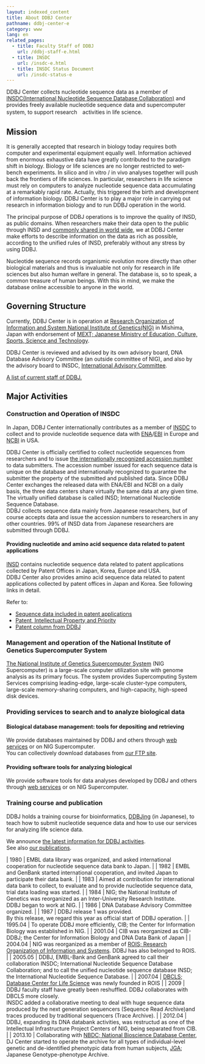 ```yaml
---
layout: indexed_content
title: About DDBJ Center
pathname: ddbj-center-e
category: www
lang: en
related_pages:
  - title: Faculty Staff of DDBJ
    url: /ddbj-staff-e.html
  - title: INSDC
    url: /insdc-e.html
  - title: INSDC Status Document
    url: /insdc-status-e
---
```


DDBJ Center collects nucleotide sequence data as a member of [INSDC(International Nucleotide Sequence Database Collaboration)](http://www.insdc.org/) and provides freely available nucleotide sequence data and supercomputer system, to support research　activities in life science.


## Mission <a name="mission"></a>

It is generally accepted that research in biology today requires both
computer and experimental equipment equally well. Information achieved
from enormous exhaustive data have greatly contributed to the paradigm
shift in biology. Biology or life sciences are no longer restricted to
wet-bench experiments. In silico and in vitro / in vivo analyses
together will push back the frontiers of life sciences. In particular,
researchers in life science must rely on computers to analyze nucleotide
sequence data accumulating at a remarkably rapid rate. Actually, this
triggered the birth and development of information biology. DDBJ Center
is to play a major role in carrying out research in information biology
and to run DDBJ operation in the world.

The principal purpose of DDBJ operations is to improve the quality of
INSD, as public domains. When researchers make their data open to the
public through INSD and [commonly shared in world
wide](/policies-e.html#copyright), we at DDBJ Center make efforts to
describe information on the data as rich as possible, according to the
unified rules of INSD, preferably without any stress by using DDBJ.

Nucleotide sequence records organismic evolution more directly than
other biological materials and thus is invaluable not only for research
in life sciences but also human welfare in general. The database is, so
to speak, a common treasure of human beings. With this in mind, we make
the database online accessible to anyone in the world.



## Governing Structure <a name="governing"></a>

Currently, DDBJ Center is in operation at [Research Organization of
Information and System National Institute of
Genetics(NIG)](https://www.nig.ac.jp/nig/) in Mishima, Japan with
endorsement of [MEXT; Japanese Ministry of Education, Culture, Sports,
Science and Technology](http://www.mext.go.jp/en/).

DDBJ Center is reviewed and advised by its own advisory board, DNA
Database Advisory Committee (an outside committee of NIG), and also by
the advisory board to INSDC, [International Advisory
Committee](/insdc-e.html#iac).

[A list of current staff of DDBJ.](/ddbj-staff-e.html)



## Major Activities <a name="activity"></a>


### Construction and Operation of INSDC <a name="insd"></a>

In Japan, DDBJ Center internationally contributes as a member of
[INSDC](/insdc-e.html) to collect and to provide nucleotide sequence
data with [ENA](https://www.ebi.ac.uk/ena)/[EBI](https://www.ebi.ac.uk/)
in Europe and [NCBI](https://www.ncbi.nlm.nih.gov/) in USA.

DDBJ Center is officially certified to collect nucleotide sequences from
researchers and to issue [the internationally recognized accession
number](/documents/accessions-e.html) to data submitters. The accession number issued
for each sequence data is unique on the database and internationally
recognized to guarantee the submitter the property of the submitted and
published data. Since DDBJ Center exchanges the released data with
ENA/EBI and NCBI on a daily basis, the three data centers share
virtually the same data at any given time. The virtually unified
database is called INSD; International Nucleotide Sequence Database.  
DDBJ collects sequence data mainly from Japanese researchers, but of
course accepts data and issue the accession numbers to researchers in
any other countries. 99% of INSD data from Japanese researchers are
submitted through DDBJ.

#### Providing nucleotide and amino acid sequence data related to patent applications <a name="pat"></a>

[INSD](/insdc.html#insd) contains nucleotide sequence data related to
patent applications collected by Patent Offices in Japan, Korea, Europe
and USA.  
DDBJ Center also provides amino acid sequence data related to patent
applications collected by patent offices in Japan and Korea. See
following links in detail.  

Refer to:

  - [Sequence data included in patent
    applications](/ddbj/patent-data-e.html)
  - [Patent, Intellectual Property and
    Priority](/policies-e.html#ownership)
  - [Patent column from DDBJ](/activities/patent-e.html)



### Management and operation of the National Institute of Genetics Supercomputer System <a name="supercom"></a>

[The National Institute of Genetics Supercomputer
System](https://sc.ddbj.nig.ac.jp/en) (NIG Supercomputer) is a
large-scale computer utilization site with genome analysis as its
primary focus. The system provides Supercomputing System Services
comprising leading-edge, large-scale cluster-type computers, large-scale
memory-sharing computers, and high-capacity, high-speed disk devices.


### Providing services to search and to analyze biological data <a name="Providing_services_to_search_and_to_analyze_biological_data"></a>

#### Biological database management: tools for depositing and retrieving <a name="Biological_database_management__tools_for_depositing_and_retrieving"></a>

We provide databases maintained by DDBJ and others through [web
services](/services/) or on NIG Supercomputer.  
You can collectively download databases from [our FTP
site](/services/).

#### Providing software tools for analyzing biological  <a name="Providing_software_tools_for_analyzing_biological_data"></a>

We provide software tools for data analyses developed by DDBJ and others
through [web services](/services-e.html) or on NIG Supercomputer.



### Training course and publication <a name="Training_course_and_publication"></a>

DDBJ holds a training course for bioinformatics,
[DDBJing](/activities/index.html) (in Japanese), to teach how to submit
nucleotide sequence data and how to use our services for analyzing life
science data.

We announce [the latest information for DDBJ
activities](/news/en/index-e.html).  
See also [our publications](/activities/index.html).



| 1980 | EMBL data library was organized, and asked international cooperation for nucleotide sequence data bank to Japan. |
| 1982 | EMBL and GenBank started international cooperation, and invited Japan to participate their data bank. |
| 1983 | Aimed at contribution for international data bank to collect, to evaluate and to provide nucleotide sequence data, trial data loading was started. |
| 1984 | NIG; the National Institute of Genetics was reorganized as an Inter-University Research Institute.<br>DDBJ began to work at NIG. |
| 1986 | DNA Database Advisory Committee organized. |
| 1987 | DDBJ release 1 was provided.<br>By this release, we regard this year as official start of DDBJ operation. |
| 1995.04 | To operate DDBJ more efficiently, CIB; the Center for Information Biology was established in NIG. |
| 2001.04 | CIB was reorganized as CIB-DDBJ; the Center for Information Biology and DNA Data Bank of Japan |
| 2004.04 | NIG was reorganized as a member of [ROIS; Research Organization of Information and Systems](https://www.rois.ac.jp/). DDBJ has also belonged to ROIS. |
| 2005.05 | DDBJ, EMBL-Bank and GenBank agreed to call their collaboration INSDC; International Nucleotide Sequence Database Collaboration; and to call the unified nucleotide sequence database INSD; the International Nucleotide Sequence Database. |
| 2007.04 | [DBCLS; Database Center for Life Science](http://dbcls.rois.ac.jp/en/) was newly founded in ROIS |
| 2009 | DDBJ faculty staff have greatly been reshuffled. DDBJ collaborates with DBCLS more closely.<br>INSDC added a collaborative meeting to deal with huge sequence data produced by the next generation sequencers (Sequence Read Archive)and traces produced by traditional sequencers (Trace Archive). |
| 2012.04 | DDBJ, expanding its DNA databank activities, was restructud as one of the Intellectual Infrastructure Project Centers of NIG, being separated from CIB. |
| 2013.10 | Collaborating with [NBDC; National Bioscience Database Center](https://biosciencedbc.jp/en/), DJ Center started to operate the archive for all types of individual-level genetic and de-identified phenotypic data from human subjects, [JGA](/jga/index-e.html); Japanese Genotype-phenotype Archive. 

